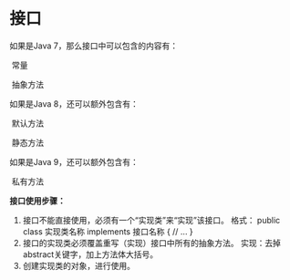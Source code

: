







# 接口

如果是Java 7，那么接口中可以包含的内容有：

​	常量

​	抽象方法

如果是Java 8，还可以额外包含有：

​	默认方法

​	静态方法

如果是Java 9，还可以额外包含有：

​	私有方法



**接口使用步骤：**

1. 接口不能直接使用，必须有一个“实现类”来“实现”该接口。
  格式：
  public class 实现类名称 implements 接口名称 {
   // ...
  }
2. 接口的实现类必须覆盖重写（实现）接口中所有的抽象方法。
  实现：去掉abstract关键字，加上方法体大括号。
3. 创建实现类的对象，进行使用。



